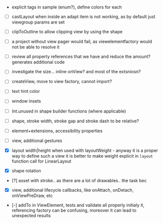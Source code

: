 * explicit tags in sample (enum?), define colors for each

- [ ] castLayout when inside an adapt item is not working, as by default just viewgroup params are set
- [ ] clipToOutline to allow clipping view by using the shape
- [ ] a project without view pager would fail, as viewelementfactory would not be able to resolve it
- [ ] review all property references that we have and reduce the amount? generates additional code
- [ ] investigate the size... inline onView? and most of the extsniosn?
- [ ] createView, move to view factory, cannot import?
- [ ] text hint color
- [ ] window insets
- [ ] Int.unused in shape builder functions (where applicable)
- [ ] shape, stroke width, stroke gap and stroke dash to be relative?
- [ ] element+extensions, accessibility properties
- [ ] view, additional gestures

- [X] layout width|height when used with layoutWeight - anyway it is a proper way to define such a
  view it is better to make weight explicit in `layout` function call for LinearLayout
- [X] shape rotation
- [?] asset with stroke.. as there are a lot of drawables.. the task bec
- [x] view, additional lifecycle callbacks, like onAttach, onDetach, onViewPreDraw, etc
- [-] addTo in ViewElement, tests and validate all properly initialy it, referencing factory
  can be confusing, moreover it can lead to unexpected results